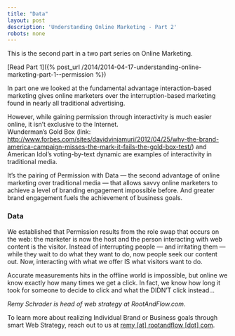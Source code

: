```yaml
---
title: "Data"
layout: post
description: 'Understanding Online Marketing - Part 2'
robots: none
---
```


This is the second part in a two part series on Online Marketing.  

[Read Part 1]({% post_url /2014/2014-04-17-understanding-online-marketing-part-1--permission %})  

In part one we looked at the fundamental advantage interaction-based marketing gives online marketers over the interruption-based marketing found in nearly all traditional advertising.  

However, while gaining permission through interactivity is much easier online, it isn’t exclusive to the Internet.  
Wunderman’s Gold Box (link: http://www.forbes.com/sites/davidvinjamuri/2012/04/25/why-the-brand-america-campaign-misses-the-mark-it-fails-the-gold-box-test/) and American Idol’s voting-by-text dynamic are examples of interactivity in traditional media.  

It’s the pairing of Permission with Data — the second advantage of online marketing over traditional media — that allows savvy online marketers to achieve a level of branding engagement impossible before. And greater brand engagement fuels the achievement of business goals.  

### Data  

We established that Permission results from the role swap that occurs on the web: the marketer is now the host and the person interacting with web content is the visitor. Instead of interrupting people — and irritating them — while they wait to do what they want to do, now people seek our content out. Now, interacting with what we offer IS what visitors want to do.  

Accurate measurements hits in the offline world is impossible, but online we know exactly how many times we get a click. In fact, we know how long it took for someone to decide to click and what the DIDN’T click instead...  

_Remy Schrader is head of web strategy at RootAndFlow.com._  

To learn more about realizing Individual Brand or Business goals through smart Web Strategy, reach out to us at <a href="mailto:remy@rootandflow.com">remy [at] rootandflow [dot] com</a>.  
